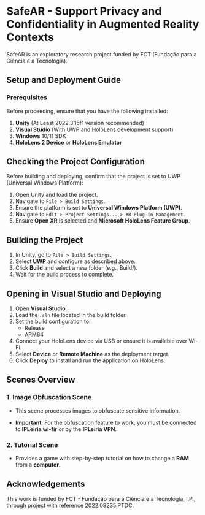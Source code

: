 # SafeAR - Support Privacy and Confidentiality in Augmented Reality Contexts

SafeAR is an exploratory research project funded by FCT (Fundação para a Ciência e a Tecnologia).


## Setup and Deployment Guide

### Prerequisites

Before proceeding, ensure that you have the following installed:

1. **Unity** (At Least 2022.3.15f1 version recommended)
2. **Visual Studio** (With UWP and HoloLens development support)
3. **Windows** 10/11 SDK
4. **HoloLens 2 Device** or **HoloLens Emulator**

## Checking the Project Configuration

Before building and deploying, confirm that the project is set to UWP (Universal Windows Platform):

1. Open Unity and load the project.
2. Navigate to `File > Build Settings`.
3. Ensure the platform is set to **Universal Windows Platform (UWP)**.
4. Navigate to `Edit > Project Settings... > XR Plug-in Management`.
5. Ensure **Open XR** is selected and **Microsoft HoloLens Feature Group**.

## Building the Project

1. In Unity, go to `File > Build Settings`.
2. Select **UWP** and configure as described above.
3. Click **Build** and select a new folder (e.g., Build/).
4. Wait for the build process to complete.

## Opening in Visual Studio and Deploying

1. Open **Visual Studio**.
2. Load the `.sln` file located in the build folder.
3. Set the build configuration to:
    * Release
    * ARM64
4. Connect your HoloLens device via USB or ensure it is available over Wi-Fi.
5. Select **Device** or **Remote Machine** as the deployment target.
6. Click **Deploy** to install and run the application on HoloLens.

## Scenes Overview

### 1. Image Obfuscation Scene

* This scene processes images to obfuscate sensitive information.

* **Important**: For the obfuscation feature to work, you must be connected to **IPLeiria wi-fir** or by the **IPLeiria VPN**.

### 2. Tutorial Scene

* Provides a game with step-by-step tutorial on how to change a **RAM** from a **computer**.

## Acknowledgements
This work is funded by FCT - Fundação para a Ciência e a Tecnologia, I.P., through project with reference 2022.09235.PTDC.
